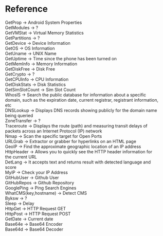 # Reference
GetProp -> Android System Properties  
GetModules -> ?  
GetVMStat -> Virtual Memory Statistics  
GetPartitions -> ?  
GetDevice -> Device Information  
GetOS -> OS Information  
GetUname -> UNIX Name  
GetUptime -> Time since the phone has been turned on  
GetMemInfo -> Memory Information  
GetDiskFree -> Disk Free  
GetCrypto -> ?  
GetCPUInfo -> CPU Information  
GetDiskStats -> Disk Statistics  
GetSimSlotCount -> Sim Slot Count  
WhosIS -> Search the public database for information about a specific domain, such as the expiration date, current registrar, registrant information, etc  
DNSLookup -> Displays DNS records showing publicly for the domain name being queried  
ZoneTransfer -> ?  
Traceroute -> Displays the route (path) and measuring transit delays of packets across an Internet Protocol (IP) network  
Nmap -> Scan the specific target for Open Ports  
URLGrab -> Extractor or grabber for hyperlinks on an HTML page  
GeoIP -> Find the approximate geographic location of an IP address  
HttpHeader -> Allows you to quickly see the HTTP header information for the current URL  
DetLang -> It accepts text and returns result with detected language and score  
MyIP -> Check your IP Address  
GitHubUser -> Github User  
GitHubRepos -> Github Repository  
GooglePing -> Ping Search Engines  
WhatCMS(key,hostname) -> Detect CMS  
Byksw -> ?  
Sleep -> Delay  
HttpGet -> HTTP Request GET  
HttpPost -> HTTP Request POST  
GetDate -> Current date  
Base64e -> Base64 Encoder  
Base64d -> Base64 Decoder